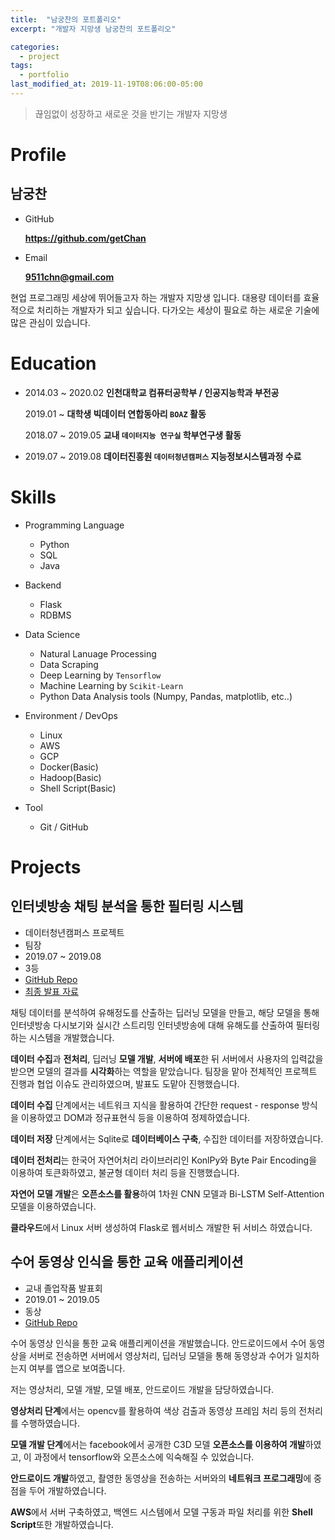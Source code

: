 ```yaml
---
title:  "남궁찬의 포트폴리오"
excerpt: "개발자 지망생 남궁찬의 포트폴리오"

categories:
  - project
tags:
  - portfolio
last_modified_at: 2019-11-19T08:06:00-05:00
---
```

> 끊임없이 성장하고 새로운 것을 반기는 개발자 지망생


# Profile

## 남궁찬

- GitHub 
  
  **https://github.com/getChan**

- Email
  
    **9511chn@gmail.com** 

현업 프로그래밍 세상에 뛰어들고자 하는 개발자 지망생 입니다. 대용량 데이터를 효율적으로 처리하는 개발자가 되고 싶습니다. 다가오는 세상이 필요로 하는 새로운 기술에 많은 관심이 있습니다.

# Education
- 2014.03 ~ 2020.02 **인천대학교 컴퓨터공학부 / 인공지능학과 부전공**
  
  2019.01 ~ **대학생 빅데이터 연합동아리 `BOAZ` 활동**

  2018.07 ~ 2019.05 **교내 `데이터지능 연구실` 학부연구생 활동**

- 2019.07 ~ 2019.08 **데이터진흥원 `데이터청년캠퍼스` 지능정보시스템과정 수료**

# Skills

- Programming Language

  - Python
  - SQL
  - Java
  
- Backend

  - Flask
  - RDBMS
  
- Data Science

  - Natural Lanuage Processing
  - Data Scraping
  - Deep Learning by `Tensorflow`
  - Machine Learning by `Scikit-Learn`
  - Python Data Analysis tools (Numpy, Pandas, matplotlib, etc..)

- Environment / DevOps

  - Linux
  - AWS
  - GCP
  - Docker(Basic)
  - Hadoop(Basic)
  - Shell Script(Basic)

- Tool

  - Git / GitHub
  
# Projects

## 인터넷방송 채팅 분석을 통한 필터링 시스템

- 데이터청년캠퍼스 프로젝트
- 팀장
- 2019.07 ~ 2019.08
- 3등
- [GitHub Repo](https://github.com/getChan/korea-3)
- [최종 발표 자료](https://github.com/getChan/korea-3/blob/master/docs/%EC%B5%9C%EC%A2%85%EB%B0%9C%ED%91%9C.pdf)

채팅 데이터를 분석하여 유해정도를 산출하는 딥러닝 모델을 만들고, 해당 모델을 통해 인터넷방송 다시보기와 실시간 스트리밍 인터넷방송에 대해 유해도를 산출하여 필터링하는 시스템을 개발했습니다.

**데이터 수집**과 **전처리**, 딥러닝 **모델 개발**, **서버에 배포**한 뒤 서버에서 사용자의 입력값을 받으면 모델의 결과를 **시각화**하는 역할을 맡았습니다. 팀장을 맡아 전체적인 프로젝트 진행과 협업 이슈도 관리하였으며, 발표도 도맡아 진행했습니다.

**데이터 수집** 단계에서는 네트워크 지식을 활용하여 간단한 request - response 방식을 이용하였고 DOM과 정규표현식 등을 이용하여 정제하였습니다.

**데이터 저장** 단계에서는 Sqlite로 **데이터베이스 구축**, 수집한 데이터를 저장하였습니다.

**데이터 전처리**는 한국어 자연어처리 라이브러리인 KonlPy와 Byte Pair Encoding을 이용하여 토큰화하였고, 불균형 데이터 처리 등을 진행했습니다.

**자연어 모델 개발**은 **오픈소스를 활용**하여 1차원 CNN 모델과 Bi-LSTM Self-Attention 모델을 이용하였습니다.

**클라우드**에서 Linux 서버 생성하여 Flask로 웹서비스 개발한 뒤 서비스 하였습니다.



## 수어 동영상 인식을 통한 교육 애플리케이션

- 교내 졸업작품 발표회
- 2019.01 ~ 2019.05
- 동상
- [GitHub Repo](https://github.com/getChan/SuicideSquad)

수어 동영상 인식을 통한 교육 애플리케이션을 개발했습니다. 안드로이드에서 수어 동영상을 서버로 전송하면 서버에서 영상처리, 딥러닝 모델을 통해 동영상과 수어가 일치하는지 여부를 앱으로 보여줍니다.

저는 영상처리, 모델 개발, 모델 배포, 안드로이드 개발을 담당하였습니다.

**영상처리 단계**에서는 opencv를 활용하여 색상 검출과 동영상 프레임 처리 등의 전처리를 수행하였습니다.

**모델 개발 단계**에서는 facebook에서 공개한 C3D 모델 **오픈소스를 이용하여 개발**하였고, 이 과정에서 tensorflow와 오픈소스에 익숙해질 수 있었습니다.

**안드로이드 개발**하였고, 촬영한 동영상을 전송하는 서버와의 **네트워크 프로그래밍**에 중점을 두어 개발하였습니다.

**AWS**에서 서버 구축하였고, 백엔드 시스템에서 모델 구동과 파일 처리를 위한 **Shell Script**또한 개발하였습니다.
